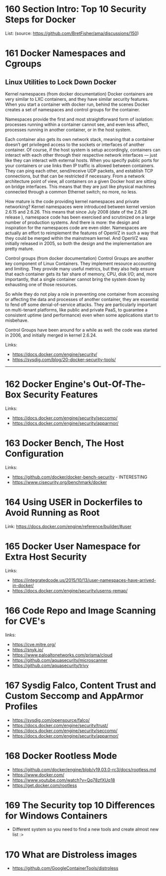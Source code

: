 # 160 Section Intro: Top 10 Security Steps for Docker

List: (source: https://github.com/BretFisher/ama/discussions/150)

# 161 Docker Namespaces and Cgroups

## Linux Utilities to Lock Down Docker

Kernel namespaces (from docker documentation)
Docker containers are very similar to LXC containers, and they have similar security features. When you start a container with docker run, behind the scenes Docker creates a set of namespaces and control groups for the container.

Namespaces provide the first and most straightforward form of isolation: processes running within a container cannot see, and even less affect, processes running in another container, or in the host system.

Each container also gets its own network stack, meaning that a container doesn’t get privileged access to the sockets or interfaces of another container. Of course, if the host system is setup accordingly, containers can interact with each other through their respective network interfaces — just like they can interact with external hosts. When you specify public ports for your containers or use links then IP traffic is allowed between containers. They can ping each other, send/receive UDP packets, and establish TCP connections, but that can be restricted if necessary. From a network architecture point of view, all containers on a given Docker host are sitting on bridge interfaces. This means that they are just like physical machines connected through a common Ethernet switch; no more, no less.

How mature is the code providing kernel namespaces and private networking? Kernel namespaces were introduced between kernel version 2.6.15 and 2.6.26. This means that since July 2008 (date of the 2.6.26 release ), namespace code has been exercised and scrutinized on a large number of production systems. And there is more: the design and inspiration for the namespaces code are even older. Namespaces are actually an effort to reimplement the features of OpenVZ in such a way that they could be merged within the mainstream kernel. And OpenVZ was initially released in 2005, so both the design and the implementation are pretty mature.

Control groups (from docker documentation)
Control Groups are another key component of Linux Containers. They implement resource accounting and limiting. They provide many useful metrics, but they also help ensure that each container gets its fair share of memory, CPU, disk I/O; and, more importantly, that a single container cannot bring the system down by exhausting one of those resources.

So while they do not play a role in preventing one container from accessing or affecting the data and processes of another container, they are essential to fend off some denial-of-service attacks. They are particularly important on multi-tenant platforms, like public and private PaaS, to guarantee a consistent uptime (and performance) even when some applications start to misbehave.

Control Groups have been around for a while as well: the code was started in 2006, and initially merged in kernel 2.6.24.

Links:

- https://docs.docker.com/engine/security/
- https://sysdig.com/blog/20-docker-security-tools/

---

# 162 Docker Engine's Out-Of-The-Box Security Features

Links:

- https://docs.docker.com/engine/security/seccomp/
- https://docs.docker.com/engine/security/apparmor/

# 163 Docker Bench, The Host Configuration

Links:

- https://github.com/docker/docker-bench-security - INTERESTING
- https://www.cisecurity.org/benchmark/docker

# 164 Using USER in Dockerfiles to Avoid Running as Root

Link: https://docs.docker.com/engine/reference/builder/#user

# 165 Docker User Namespace for Extra Host Security

Links:

- https://integratedcode.us/2015/10/13/user-namespaces-have-arrived-in-docker/
- https://docs.docker.com/engine/security/userns-remap/

# 166 Code Repo and Image Scanning for CVE's

links:

- https://cve.mitre.org/
- https://snyk.io/
- https://www.paloaltonetworks.com/prisma/cloud
- https://github.com/aquasecurity/microscanner
- https://github.com/aquasecurity/trivy

# 167 Sysdig Falco, Content Trust and Custom Seccomp and AppArmor Profiles

- https://sysdig.com/opensource/falco/
- https://docs.docker.com/engine/security/trust/
- https://docs.docker.com/engine/security/seccomp/
- https://docs.docker.com/engine/security/apparmor/

# 168 Docker Rootless Mode

- https://github.com/docker/engine/blob/v19.03.0-rc3/docs/rootless.md
- https://www.docker.com/
- https://www.youtube.com/watch?v=Qq78zfXUq18
- https://get.docker.com/rootless

# 169 The Security top 10 Differences for Windows Containers

- Different system so you need to find a new tools and create almost new list :>

# 170 What are Distroless images

- https://github.com/GoogleContainerTools/distroless
